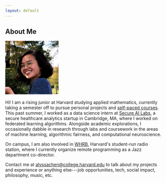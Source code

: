 ```yaml
---
layout: default
---
```

<!-- <a href = "" target = "_blank"> </a> -->
## About Me

<img class="profile-picture" src="profpics/2b.jpg" style="width:170px;height:170px;">

Hi! I am a rising junior at Harvard studying applied mathematics, currently taking a semester off to pursue personal projects and <a href = "https://opportunityinsights.org/course/" target = "_blank"> self-paced courses</a>. This past summer, I worked as a data science intern at <a href = "https://secureailabs.com/" target = "_blank">Secure AI Labs</a>, a secure healthcare analytics startup in Cambridge, MA, where I worked on federated learning algorithms. Alongside academic explorations, I occasionally dabble in research through labs and coursework in the areas of machine learning, algorithmic fairness, and computational neuroscience. 

On campus, I am also involved in <a href = "https://www.whrb.org/" target = "_blank"> WHRB</a>, Harvard's student-run radio station, where I currently organize remote programming as a Jazz department co-director. 

Contact me at [alyssachen@college.harvard.edu](mailto:alyssachen@college.harvard.edu) to talk about my projects and experience or anything else---job opportunities, tech, social impact, philosophy, music, etc. 


<!-- ## Typography

This is a [link](http://google.com). Something *italics* and something **bold**.

Here is a table

Year | Award | Category
-----|-------|--------
2014 | Emmy  | Won Outstanding Lead Actor in a miniseries or a movie
2015 | BAFTA | Nominated for Best Leading Actor for Sherlock
2014 | Satellite | Won Best Actor miniseries or television film

Here is a horizontal rule

---

Here is a blockquote

> To a great mind, nothing is little

## References

* Foo Bar: Head of Department, Placeholder Names, Lorem
* John Doe: Associate Professor, Department of Computer Science, Ipsum


-->
